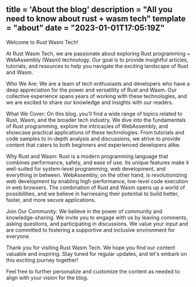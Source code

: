 title = 'About the blog'
description = "All you need to know about rust + wasm tech"
template = "about"
date = "2023-01-01T17:05:19Z"
---
Welcome to Rust Wasm Tech!

At Rust Wasm Tech, we are passionate about exploring Rust programming + WebAssembly (Wasm) technology. Our goal is to provide insightful articles, tutorials, and resources to help you navigate the exciting landscape of Rust and Wasm.

Who We Are:
We are a team of tech enthusiasts and developers who have a deep appreciation for the power and versatility of Rust and Wasm. Our collective experience spans years of working with these technologies, and we are excited to share our knowledge and insights with our readers.

What We Cover:
On this blog, you'll find a wide range of topics related to Rust, Wasm, and the broader tech industry. We dive into the fundamentals of Rust programming, explore the intricacies of WebAssembly, and showcase practical applications of these technologies. From tutorials and code samples to in-depth analysis and discussions, we strive to provide content that caters to both beginners and experienced developers alike.

Why Rust and Wasm:
Rust is a modern programming language that combines performance, safety, and ease of use. Its unique features make it well-suited for system-level programming, web development, and everything in between. WebAssembly, on the other hand, is revolutionizing web development by enabling high-performance, low-level code execution in web browsers. The combination of Rust and Wasm opens up a world of possibilities, and we believe in harnessing their potential to build better, faster, and more secure applications.

Join Our Community:
We believe in the power of community and knowledge-sharing. We invite you to engage with us by leaving comments, asking questions, and participating in discussions. We value your input and are committed to fostering a supportive and inclusive environment for everyone.

Thank you for visiting Rust Wasm Tech. We hope you find our content valuable and inspiring. Stay tuned for regular updates, and let's embark on this exciting journey together!

Feel free to further personalize and customize the content as needed to align with your vision for the blog.
